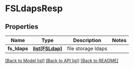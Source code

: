 # FSLdapsResp

## Properties
Name | Type | Description | Notes
------------ | ------------- | ------------- | -------------
**fs_ldaps** | [**list[FSLdap]**](FSLdap.md) | file storage ldaps | 

[[Back to Model list]](../README.md#documentation-for-models) [[Back to API list]](../README.md#documentation-for-api-endpoints) [[Back to README]](../README.md)


